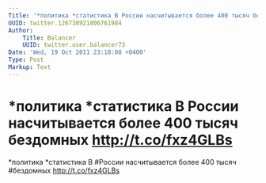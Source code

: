 ```yaml
---
Title: '*политика *статистика В России наcчитывается более 400 тысяч бездомных http://t.co/fxz4GLBs'
UUID: twitter.126738921806761984
Author:
    Title: Balancer
    UUID: twitter.user.balancer73
Date: 'Wed, 19 Oct 2011 23:18:08 +0400'
Type: Post
Markup: Text
---
```


# *политика *статистика В России наcчитывается более 400 тысяч бездомных http://t.co/fxz4GLBs

*политика *статистика В #России наcчитывается более 400
тысяч #бездомных http://t.co/fxz4GLBs